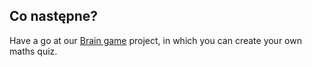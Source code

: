 ## Co następne?

Have a go at our [Brain game](https://projects.raspberrypi.org/en/projects/brain-game) project, in which you can create your own maths quiz.